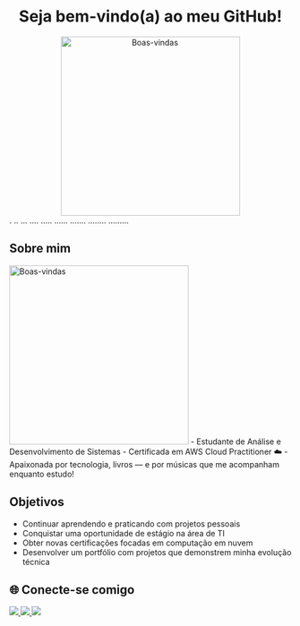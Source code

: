 <div align="center">

#  Seja bem-vindo(a) ao meu GitHub!

<img src="https://i.pinimg.com/1200x/ca/68/bd/ca68bdf3fc5fe6f66061f80bdb067dbf.jpg" height="320" alt="Boas-vindas" />

</div>
.
..
...
....
.....
......
.......
........
.........

##  Sobre mim 
<img src="https://i.pinimg.com/originals/68/ae/bf/68aebf4c71bd1d6090f87237272b01e5.gif" height="320" alt="Boas-vindas" />
- Estudante de Análise e Desenvolvimento de Sistemas
- Certificada em AWS Cloud Practitioner ☁️    
- Apaixonada por tecnologia, livros — e por músicas que me acompanham enquanto estudo! 

## Objetivos
 
- Continuar aprendendo e praticando com projetos pessoais  
- Conquistar uma oportunidade de estágio na área de TI  
- Obter novas certificações focadas em computação em nuvem  
- Desenvolver um portfólio com projetos que demonstrem minha evolução técnica


## 🌐 Conecte-se comigo

<div> 
  <a href="https://www.linkedin.com/in/maria-eduarda-moreira-valerio/" target="_blank">
    <img src="https://img.shields.io/badge/-LinkedIn-%230077B5?style=for-the-badge&logo=linkedin&logoColor=white"/>
  </a> 
  <a href="mailto:eduardamoreira0021@gmail.com">
    <img src="https://img.shields.io/badge/-Gmail-%23333?style=for-the-badge&logo=gmail&logoColor=white"/>
  </a>
  <a href="https://www.instagram.com/madulex/" target="_blank">
    <img src="https://img.shields.io/badge/-Instagram-%23E4405F?style=for-the-badge&logo=instagram&logoColor=white"/>
  </a>
</div>

<!--
**MariaEduardaMoreiraV/MariaEduardaMoreiraV** is a ✨ _special_ ✨ repository because its `README.md` (this file) appears on your GitHub profile.

Here are some ideas to get you started:

- 🔭 I’m currently working on ...
- 🌱 I’m currently learning ...
- 👯 I’m looking to collaborate on ...
- 🤔 I’m looking for help with ...
- 💬 Ask me about ...
- 📫 How to reach me: ...
- 😄 Pronouns: ...
- ⚡ Fun fact: ...
-->
